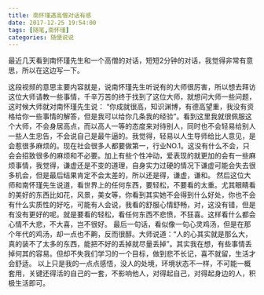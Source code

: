 ```yaml
---
title: 南怀瑾遇高僧对话有感
date: 2017-12-25 19:54:00
tags: [随笔,南怀瑾]
categories: 随便说说
---
```


最近几天看到南怀瑾先生和一个高僧的对话，短短2分钟的对话，我觉得非常有意思，所以在这边写一下。
<!--more-->
这段视频的意思主要内容就是，说南怀瑾先生听说有的大师很厉害，所以想去拜访这位大师请教一些事情，千辛万苦的终于找到了这位大师，就想问大师一些问题，这时候大师就对南怀瑾先生说：
“你成就很高，知识渊博，有德高望重，我没有资格给你一些事情的解答，但是我可以给你几条我的经验”。看到这里我就很佩服这个大师，不会身居高点，而以高人一等的态度来对待别人，同时也不会轻易给别人一些人生忠告，不会说自己是最牛逼的。我觉得，轻易以人生导师给比人意见，是会惹很多麻烦的。现在社会很多人都要做第一，行业NO.1。这没有什么不会，只会会招致很多的麻烦和不必要。加上有些个性冲动，爱表现的就更加的会有一些麻烦事情，我觉得，谦虚还是不变的道理，自身实力过硬的情况下谦虚可能会失去很多机会，但是最后结果肯定不会太差的，所以还是得，谦虚，谦和。
然后这位大师和南怀瑾先生说道，看世界上的任何东西，要轻松，不要看的太重。尤其眼睛看的美好的东西比如花，风景，美女等，你看到其实她不会得到什么好处，你也不会有什么实质性的好吃，可能有人会说，我看的舒服心情舒畅，对，这没有错，但是有没有更好的呢。就是要看的轻松，看任何东西不悲愤，不狂喜。这样看什么都会心情不大悲，不大喜，岂不很好。
最后一句话，看似像一句心灵鸡汤，但是在那个年代的鸡汤，却一点也不齁，反而很醇。大师说道：“人的心其实就是那么大，真的装不了太多的东西，能把不好的丢掉就尽量丢掉”。其实我在想，有些事情丢掉何其的容易。但却不失我们学习的一个目标，做到悲不长记，喜不就留，生活才会舒适。
以上只是我的一点点感悟，没人的处境，环境状态不一样，不可能一概套用，关键还得活的自己的一套，不影响他人，对得起自己，对得起身边的人，积极生活即可。
